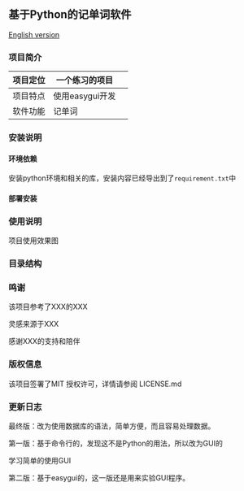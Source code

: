 ## 基于Python的记单词软件

[English version](README_en.md)

### 项目简介

| 项目定位 | 一个练习的项目  |      |
| -------- | --------------- | ---- |
| 项目特点 | 使用easygui开发 |      |
| 软件功能 | 记单词          |      |

### 安装说明

#### 环境依赖

安装python环境和相关的库，安装内容已经导出到了`requirement.txt`中

#### 部署安装



### 使用说明

项目使用效果图

### 目录结构



### 鸣谢

该项目参考了XXX的XXX

灵感来源于XXX

感谢XXX的支持和陪伴

### 版权信息

该项目签署了MIT 授权许可，详情请参阅 LICENSE.md

### 更新日志

最终版：改为使用数据库的语法，简单方便，而且容易处理数据。

第一版：基于命令行的，发现这不是Python的用法，所以改为GUI的

学习简单的使用GUI

第二版：基于easygui的，这一版还是用来实验GUI程序。